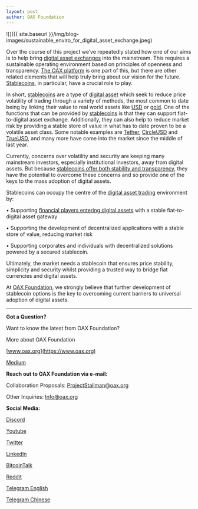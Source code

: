 ```yaml
---
layout: post
author: OAX Foundation
---
```

![]({{ site.baseurl }}/img/blog-images/sustainable_enviro_for_digital_asset_exchange.jpeg)

Over the course of this project we’ve repeatedly stated how one of our aims is to help bring [digital asset exchanges](https://coinmarketcap.com/rankings/exchanges/) into the mainstream. This requires a sustainable operating environment based on principles of openness and transparency. [The OAX platform](https://www.oax.org/en) is one part of this, but there are other related elements that will help truly bring about our vision for the future. [Stablecoins](https://cryptocurrencyfacts.com/what-is-a-stable-coin/), in particular, have a crucial role to play.

In short, [stablecoins](https://www.cbinsights.com/research/report/what-are-stablecoins/) are a type of [digital asset](https://www.techopedia.com/definition/23367/digital-asset) which seek to reduce price volatility of trading through a variety of methods, the most common to date being by linking their value to real world assets like [USD](https://www.xe.com/currency/usd-us-dollar) or [gold](https://www.kitco.com/charts/livegold.html). One of the functions that can be provided by [stablecoins](https://media.consensys.net/the-state-of-stablecoins-2018-79ccb9988e63?gi=f47650856065) is that they can support fiat-to-digital asset exchange. Additionally, they can also help to reduce market risk by providing a stable store of value in what has to date proven to be a volatile asset class. Some notable examples are [Tether](https://tether.to), [CircleUSD](https://www.circle.com/en/usdc) and [TrueUSD](https://www.trusttoken.com/trueusd/), and many more have come into the market since the middle of last year.

Currently, concerns over volatility and security are keeping many mainstream investors, especially institutional investors, away from digital assets. But because [stablecoins offer both stability and transparency](https://www.forbes.com/sites/geraldfenech/2018/12/07/the-rise-of-the-stable-coins-will-they-be-the-next-to-endure-regulatory-scrutiny-from-the-sec/#12075b101601), they have the potential to overcome these concerns and so provide one of the keys to the mass adoption of digital assets.

Stablecoins can occupy the centre of the [digital asset trading](https://www.coindesk.com/fidelity-looking-to-expand-digital-asset-trading-beyond-bitcoin-and-ether) environment by:

• Supporting [financial players entering digital assets](https://www.ccn.com/institutional-crypto-adoption-grows-but-will-big-banks-make-a-splash-in-2019) with a stable fiat-to-digital asset gateway

• Supporting the development of decentralized applications with a stable store of value, reducing market risk

• Supporting corporates and individuals with decentralized solutions powered by a secured stablecoin.

Ultimately, the market needs a stablecoin that ensures price stability, simplicity and security whilst providing a trusted way to bridge fiat currencies and digital assets.

At [OAX Foundation](https://www.oax.org/en), we strongly believe that further development of stablecoin options is the key to overcoming current barriers to universal adoption of digital assets.

---

**Got a Question?**

Want to know the latest from OAX Foundation?

More about OAX Foundation

[www.oax.org](https://www.oax.org)

[Medium](https://medium.com/@OAX_Foundation)  
  

**Reach out to OAX Foundation via e-mail:**

Collaboration Proposals: [ProjectStallman@oax.org](ProjectStallman@oax.org)

Other Inquiries: [Info@oax.org](Info@oax.org)

**Social Media:**

[Discord](https://discordapp.com/invite/ZH5YHkb)

[Youtube](https://bit.ly/2Bvsk73)

[Twitter](https://twitter.com/OAX_Foundation)

[LinkedIn](https://www.linkedin.com/company/oax-foundation/)

[BitcoinTalk](http://bitcointalk.org/index.php?topic=1943946)

[Reddit](https://www.reddit.com/r/OpenANX/)

[Telegram English](https://t.me/openanxteam)

[Telegram Chinese](https://t.me/oax_cn)


